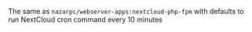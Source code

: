 The same as `nazarpc/webserver-apps:nextcloud-php-fpm` with defaults to run NextCloud cron command every 10 minutes

